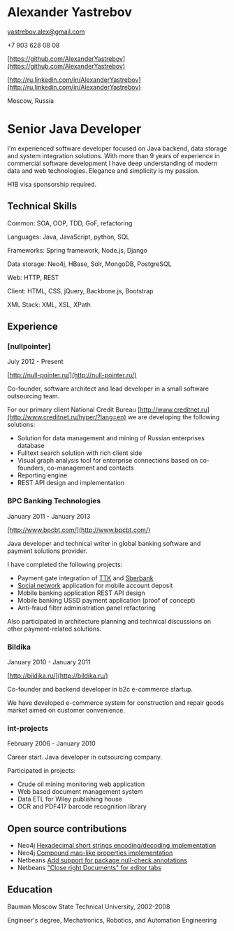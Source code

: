 Alexander Yastrebov
===================

yastrebov.alex@gmail.com

+7 903 628 08 08

[https://github.com/AlexanderYastrebov](https://github.com/AlexanderYastrebov)

[http://ru.linkedin.com/in/AlexanderYastrebov](http://ru.linkedin.com/in/AlexanderYastrebov)

Moscow, Russia


Senior Java Developer
=====================

I'm experienced software developer focused on Java backend, data storage and system integration solutions.
With more than 9 years of experience in commercial software development I have deep understanding of modern
data and web technologies. Elegance and simplicity is my passion.

H1B visa sponsorship required.

Technical Skills
----------------

Common: SOA, OOP, TDD, GoF, refactoring

Languages: Java, JavaScript, python, SQL

Frameworks: Spring framework, Node.js, Django

Data storage: Neo4j, HBase, Solr, MongoDB, PostgreSQL

Web: HTTP, REST

Client: HTML, CSS, jQuery, Backbone.js, Bootstrap

XML Stack: XML, XSL, XPath


Experience
----------

### [nullpointer]

July 2012 - Present

[http://null-pointer.ru/](http://null-pointer.ru/)

Co-founder, software architect and lead developer in a small software outsourcing 
team.

For our primary client National Credit Bureau [http://www.creditnet.ru](http://www.creditnet.ru/hyper/?lang=en)
we are developing the following solutions:

* Solution for data management and mining of Russian enterprises database
* Fulltext search solution with rich client side
* Visual graph analysis tool for enterprise connections based on co-founders, co-management and contacts
* Reporting engine
* REST API design and implementation


### BPC Banking Technologies 

January 2011 - January 2013

[http://www.bpcbt.com/](http://www.bpcbt.com/)

Java developer and technical writer in global banking software and payment solutions provider.

I have completed the following projects:

* Payment gate integration of [TTK](http://ttk.ru) and [Sberbank](http://sberbank.ru)
* [Social network](http://ok.ru) application for mobile account deposit
* Mobile banking application REST API design
* Mobile banking USSD payment application (proof of concept)
* Anti-fraud filter administration panel refactoring

Also participated in architecture planning and technical discussions on other payment-related solutions.


### Bildika

January 2010 - January 2011

[http://bildika.ru/](http://bildika.ru/)

Co-founder and backend developer in b2c e-commerce startup.

We have developed e-commerce system for construction and repair goods market
aimed on customer convenience.


### int-projects

February 2006 - January 2010

Career start. Java developer in outsourcing company.

Participated in projects:

* Crude oil mining monitoring web application
* Web based document management system
* Data ETL for Wiley publishing house
* OCR and PDF417 barcode recognition library


Open source contributions
-------------------------

* Neo4j [Hexadecimal short strings encoding/decoding implementation](https://github.com/neo4j/neo4j/pull/330)
* Neo4j [Compound map-like properties implementation](https://github.com/neo4j/neo4j/pull/695)
* Netbeans [Add support for package null-check annotations](https://netbeans.org/bugzilla/show_bug.cgi?id=250702)
* Netbeans ["Close right Documents" for editor tabs](https://netbeans.org/bugzilla/show_bug.cgi?id=185733)

Education
---------

Bauman Moscow State Technical University, 2002-2008

Engineer's degree, Mechatronics, Robotics, and Automation Engineering






